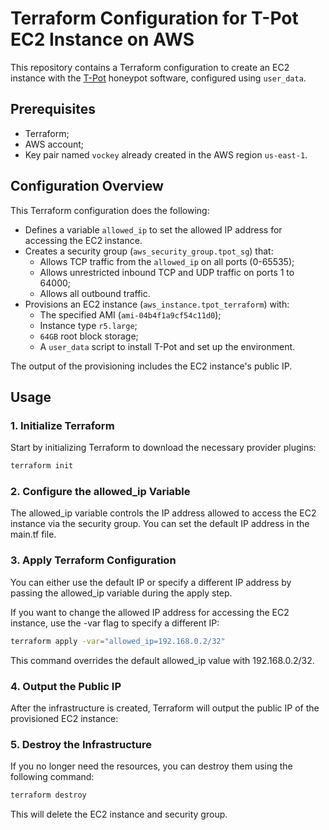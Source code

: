 # Terraform Configuration for T-Pot EC2 Instance on AWS

This repository contains a Terraform configuration to create an EC2 instance with the [T-Pot](https://github.com/telekom-security/tpotce) honeypot software, configured using `user_data`.

## Prerequisites

- Terraform;
- AWS account;
- Key pair named `vockey` already created in the AWS region `us-east-1`.

## Configuration Overview

This Terraform configuration does the following:

- Defines a variable `allowed_ip` to set the allowed IP address for accessing the EC2 instance.
- Creates a security group (`aws_security_group.tpot_sg`) that:
  - Allows TCP traffic from the `allowed_ip` on all ports (0-65535);
  - Allows unrestricted inbound TCP and UDP traffic on ports 1 to 64000;
  - Allows all outbound traffic.
- Provisions an EC2 instance (`aws_instance.tpot_terraform`) with:
  - The specified AMI (`ami-04b4f1a9cf54c11d0`);
  - Instance type `r5.large`;
  - `64GB` root block storage;
  - A `user_data` script to install T-Pot and set up the environment.

The output of the provisioning includes the EC2 instance's public IP.

## Usage

### 1. Initialize Terraform

Start by initializing Terraform to download the necessary provider plugins:

```bash
terraform init
```
### 2. Configure the allowed_ip Variable

The allowed_ip variable controls the IP address allowed to access the EC2 instance via the security group. You can set the default IP address in the main.tf file.

### 3. Apply Terraform Configuration
You can either use the default IP or specify a different IP address by passing the allowed_ip variable during the apply step.

If you want to change the allowed IP address for accessing the EC2 instance, use the -var flag to specify a different IP:

```bash
terraform apply -var="allowed_ip=192.168.0.2/32"
```

This command overrides the default allowed_ip value with 192.168.0.2/32.

### 4. Output the Public IP
After the infrastructure is created, Terraform will output the public IP of the provisioned EC2 instance:

### 5. Destroy the Infrastructure
If you no longer need the resources, you can destroy them using the following command:

```bash
terraform destroy
```
This will delete the EC2 instance and security group.
